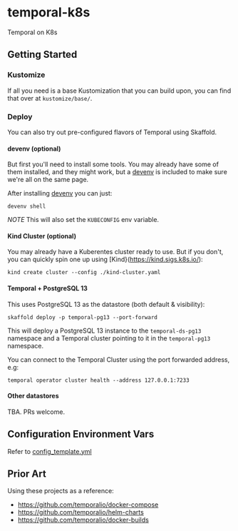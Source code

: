 # temporal-k8s

Temporal on K8s

## Getting Started

### Kustomize

If all you need is a base Kustomization that you can build upon, you can find that
over at ``kustomize/base/``.


### Deploy

You can also try out pre-configured flavors of Temporal using Skaffold.


#### devenv (optional)

But first you'll need to install some tools. You may already have some of them
installed, and they might work, but a [devenv](https://devenv.sh/) is included
to make sure we're all on the same page.

After installing [devenv](https://devenv.sh/getting-started/) you can just:

```shell
devenv shell
```

*NOTE* This will also set the `KUBECONFIG` env variable.


#### Kind Cluster (optional)

You may already have a Kuberentes cluster ready to use. But if you don't,
you can quickly spin one up using [Kind}(https://kind.sigs.k8s.io/):

```shell
kind create cluster --config ./kind-cluster.yaml
```

#### Temporal + PostgreSQL 13

This uses PostgreSQL 13 as the datastore (both default & visibility):

```shell
skaffold deploy -p temporal-pg13 --port-forward
```

This will deploy a PostgreSQL 13 instance to the `temporal-ds-pg13` namespace and
a Temporal cluster pointing to it in the `temporal-pg13` namespace.

You can connect to the Temporal Cluster using the port forwarded address, e.g:

```shell
temporal operator cluster health --address 127.0.0.1:7233
```


#### Other datastores

TBA. PRs welcome.


## Configuration Environment Vars

Refer to [config_template.yml](https://github.com/temporalio/temporal/blob/0a94c38874328604f0129d8b1c746dd9356d1afa/docker/config_template.yaml)

## Prior Art

Using these projects as a reference:

- https://github.com/temporalio/docker-compose
- https://github.com/temporalio/helm-charts
- https://github.com/temporalio/docker-builds
